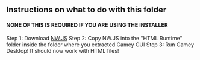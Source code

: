 ## Instructions on what to do with this folder

#### NONE OF THIS IS REQUIRED IF YOU ARE USING THE INSTALLER

Step 1: Download [NW.JS](https://nwjs.io/)
Step 2: Copy NW.JS into the "HTML Runtime" folder inside the folder where you extracted Gamey GUI
Step 3: Run Gamey Desktop! It should now work with HTML files!
